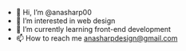 - 👋 Hi, I’m @anasharp00
- 👀 I’m interested in web design
- 🌱 I’m currently learning front-end development
- 📫 How to reach me anasharpdesign@gmail.com

<!---
anasharp00/anasharp00 is a ✨ special ✨ repository because its `README.md` (this file) appears on your GitHub profile.
You can click the Preview link to take a look at your changes.
--->
